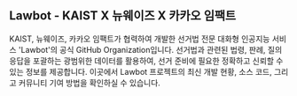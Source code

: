 ## Lawbot - KAIST X 뉴웨이즈 X 카카오 임팩트

KAIST, 뉴웨이즈, 카카오 임팩트가 협력하여 개발한 선거법 전문 대화형 인공지능 서비스 'Lawbot'의 공식 GitHub Organization입니다. 선거법과 관련된 법령, 판례, 질의응답을 포괄하는 광범위한 데이터를 활용하여, 선거 준비에 필요한 정확하고 신뢰할 수 있는 정보를 제공합니다. 이곳에서 Lawbot 프로젝트의 최신 개발 현황, 소스 코드, 그리고 커뮤니티 기여 방법을 확인하실 수 있습니다.

<!--

**Here are some ideas to get you started:**

🙋‍♀️ A short introduction - what is your organization all about?
🌈 Contribution guidelines - how can the community get involved?
👩‍💻 Useful resources - where can the community find your docs? Is there anything else the community should know?
🍿 Fun facts - what does your team eat for breakfast?
🧙 Remember, you can do mighty things with the power of [Markdown](https://docs.github.com/github/writing-on-github/getting-started-with-writing-and-formatting-on-github/basic-writing-and-formatting-syntax)
-->
